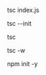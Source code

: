 <div>
  <p>tsc index.js</p>
  <p>tsc --init</p>
  <p>tsc</p>
  <p>tsc -w</p>
  <p>npm init -y</p>
</div>

